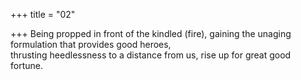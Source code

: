 +++
title = "02"

+++
Being propped in front of the kindled (fire), gaining the unaging  
formulation that provides good heroes,  
thrusting heedlessness to a distance from us, rise up for great good  
fortune.  
